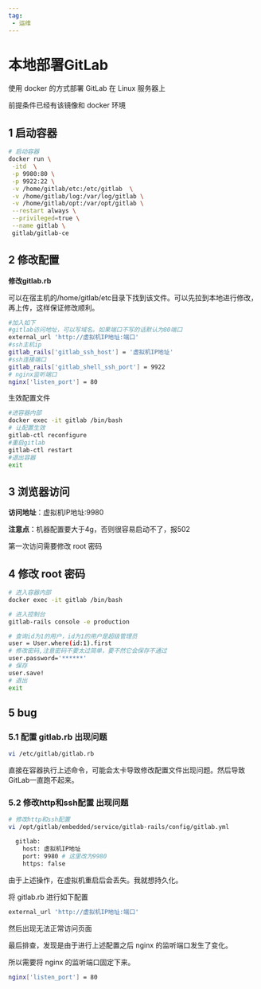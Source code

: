 ```yaml
---
tag:
 - 运维
---
```


# 本地部署GitLab

使用 docker 的方式部署 GitLab 在 Linux 服务器上

前提条件已经有该镜像和 docker 环境

## 1  启动容器

```bash
# 启动容器
docker run \
 -itd  \
 -p 9980:80 \
 -p 9922:22 \
 -v /home/gitlab/etc:/etc/gitlab  \
 -v /home/gitlab/log:/var/log/gitlab \
 -v /home/gitlab/opt:/var/opt/gitlab \
 --restart always \
 --privileged=true \
 --name gitlab \
 gitlab/gitlab-ce
```

## 2 修改配置

**修改gitlab.rb**

可以在宿主机的/home/gitlab/etc目录下找到该文件。可以先拉到本地进行修改，再上传，这样保证修改顺利。

```bash
#加入如下
#gitlab访问地址，可以写域名。如果端口不写的话默认为80端口
external_url 'http://虚拟机IP地址:端口'
#ssh主机ip
gitlab_rails['gitlab_ssh_host'] = '虚拟机IP地址'
#ssh连接端口
gitlab_rails['gitlab_shell_ssh_port'] = 9922
# nginx监听端口
nginx['listen_port'] = 80
```

生效配置文件

```bash
#进容器内部
docker exec -it gitlab /bin/bash
# 让配置生效
gitlab-ctl reconfigure
#重启gitlab
gitlab-ctl restart
#退出容器
exit
```

## 3 浏览器访问

**访问地址**：虚拟机IP地址:9980

**注意点**：机器配置要大于4g，否则很容易启动不了，报502

第一次访问需要修改 root 密码

## 4 修改 root 密码

```bash
# 进入容器内部
docker exec -it gitlab /bin/bash

# 进入控制台
gitlab-rails console -e production

# 查询id为1的用户，id为1的用户是超级管理员
user = User.where(id:1).first
# 修改密码,注意密码不要太过简单，要不然它会保存不通过
user.password='******'
# 保存
user.save!
# 退出
exit
```

## 5 bug

### 5.1 配置 gitlab.rb 出现问题

```bash
vi /etc/gitlab/gitlab.rb
```

直接在容器执行上述命令，可能会太卡导致修改配置文件出现问题。然后导致GitLab一直跑不起来。

### 5.2 修改http和ssh配置 出现问题

```bash
# 修改http和ssh配置
vi /opt/gitlab/embedded/service/gitlab-rails/config/gitlab.yml

  gitlab:
    host: 虚拟机IP地址
    port: 9980 # 这里改为9980
    https: false
```

由于上述操作，在虚拟机重启后会丢失。我就想持久化。

将 gitlab.rb 进行如下配置

```bash
external_url 'http://虚拟机IP地址:端口'
```

然后出现无法正常访问页面

最后排查，发现是由于进行上述配置之后 nginx 的监听端口发生了变化。

所以需要将 nginx 的监听端口固定下来。

```bash
nginx['listen_port'] = 80
```

